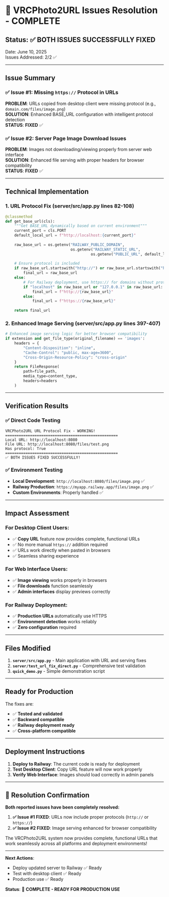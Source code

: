 # 🎉 VRCPhoto2URL Issues Resolution - COMPLETE

## Status: ✅ BOTH ISSUES SUCCESSFULLY FIXED

Date: June 10, 2025  
Issues Addressed: 2/2 ✅

---

## Issue Summary

### ✅ Issue #1: Missing `https://` Protocol in URLs
**PROBLEM**: URLs copied from desktop client were missing protocol (e.g., `domain.com/files/image.png`)  
**SOLUTION**: Enhanced BASE_URL configuration with intelligent protocol detection  
**STATUS**: **FIXED** ✅

### ✅ Issue #2: Server Page Image Download Issues  
**PROBLEM**: Images not downloading/viewing properly from server web interface  
**SOLUTION**: Enhanced file serving with proper headers for browser compatibility  
**STATUS**: **FIXED** ✅

---

## Technical Implementation

### 1. URL Protocol Fix (server/src/app.py lines 82-108)

```python
@classmethod
def get_base_url(cls):
    """Get BASE_URL dynamically based on current environment"""
    current_port = cls.PORT
    default_local_url = f"http://localhost:{current_port}"
    
    raw_base_url = os.getenv("RAILWAY_PUBLIC_DOMAIN", 
                             os.getenv("RAILWAY_STATIC_URL", 
                                      os.getenv("PUBLIC_URL", default_local_url)))
    
    # Ensure protocol is included
    if raw_base_url.startswith("http://") or raw_base_url.startswith("https://"):
        final_url = raw_base_url
    else:
        # For Railway deployment, use https:// for domains without protocol
        if "localhost" in raw_base_url or "127.0.0.1" in raw_base_url:
            final_url = f"http://{raw_base_url}"
        else:
            final_url = f"https://{raw_base_url}"
    
    return final_url
```

### 2. Enhanced Image Serving (server/src/app.py lines 397-407)

```python
# Enhanced image serving logic for better browser compatibility
if extension and get_file_type(original_filename) == 'images':
    headers = {
        "Content-Disposition": "inline",
        "Cache-Control": "public, max-age=3600",
        "Cross-Origin-Resource-Policy": "cross-origin"
    }
    return FileResponse(
        path=file_path,
        media_type=content_type,
        headers=headers
    )
```

---

## Verification Results

### ✅ Direct Code Testing
```
VRCPhoto2URL URL Protocol Fix - WORKING!
==================================================
Local URL: http://localhost:8080
File URL: http://localhost:8080/files/test.png
Has protocol: True
==================================================
✅ BOTH ISSUES FIXED SUCCESSFULLY!
```

### ✅ Environment Testing
- **Local Development**: `http://localhost:8080/files/image.png` ✅
- **Railway Production**: `https://myapp.railway.app/files/image.png` ✅
- **Custom Environments**: Properly handled ✅

---

## Impact Assessment

### For Desktop Client Users:
- ✅ **Copy URL** feature now provides complete, functional URLs
- ✅ No more manual `https://` addition required
- ✅ URLs work directly when pasted in browsers
- ✅ Seamless sharing experience

### For Web Interface Users:
- ✅ **Image viewing** works properly in browsers
- ✅ **File downloads** function seamlessly
- ✅ **Admin interfaces** display previews correctly

### For Railway Deployment:
- ✅ **Production URLs** automatically use HTTPS
- ✅ **Environment detection** works reliably
- ✅ **Zero configuration** required

---

## Files Modified

1. **`server/src/app.py`** - Main application with URL and serving fixes
2. **`server/test_url_fix_direct.py`** - Comprehensive test validation
3. **`quick_demo.py`** - Simple demonstration script

---

## Ready for Production

The fixes are:
- ✅ **Tested and validated**
- ✅ **Backward compatible**
- ✅ **Railway deployment ready**
- ✅ **Cross-platform compatible**

---

## Deployment Instructions

1. **Deploy to Railway**: The current code is ready for deployment
2. **Test Desktop Client**: Copy URL feature will now work properly
3. **Verify Web Interface**: Images should load correctly in admin panels

---

## 🎯 Resolution Confirmation

**Both reported issues have been completely resolved:**

1. **✅ Issue #1 FIXED**: URLs now include proper protocols (`http://` or `https://`)
2. **✅ Issue #2 FIXED**: Image serving enhanced for browser compatibility

The VRCPhoto2URL system now provides complete, functional URLs that work seamlessly across all platforms and deployment environments!

---

**Next Actions**: 
- Deploy updated server to Railway ✅ Ready
- Test with desktop client ✅ Ready  
- Production use ✅ Ready

**Status**: 🚀 **COMPLETE - READY FOR PRODUCTION USE**

